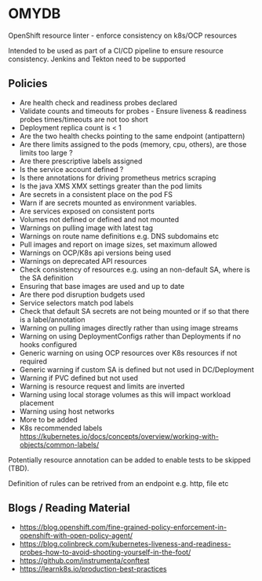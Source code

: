 # OMYDB

OpenShift resource linter - enforce consistency on k8s/OCP resources

Intended to be used as part of a CI/CD pipeline to ensure resource consistency. 
Jenkins and Tekton need to be supported

## Policies
* Are health check and readiness probes declared
* Validate counts and timeouts for probes - Ensure liveness & readiness probes times/timeouts are not too short
* Deployment replica count is < 1
* Are the two health checks pointing to the same endpoint (antipattern)
* Are there limits assigned to the pods (memory, cpu, others), are those limits too large ?
* Are there prescriptive labels assigned
* Is the service account defined ?
* Is there annotations for driving prometheus metrics scraping
* Is the java XMS XMX settings greater than the pod limits
* Are secrets in a consistent place on the pod FS
* Warn if are secrets mounted as environment variables.
* Are services exposed on consistent ports
* Volumes not defined or defined and not mounted
* Warnings on pulling image with latest tag
* Warnings on route name definitions e.g. DNS subdomains etc
* Pull images and report on image sizes, set maximum allowed
* Warnings on OCP/K8s api versions being used
* Warnings on deprecated API resources
* Check consistency of resources e.g. using an non-default SA, where is the SA definition
* Ensuring that base images are used and up to date
* Are there pod disruption budgets used
* Service selectors match pod labels
* Check that default SA secrets are not being mounted or if so that there is a label/annotation
* Warning on pulling images directly rather than using image streams
* Warning on using DeploymentConfigs rather than Deployments if no hooks configured
* Generic warning on using OCP resources over K8s resources if not required
* Generic warning if custom SA is defined but not used in DC/Deployment
* Warning if PVC defined but not used
* Warning is resource request and limits are inverted
* Warning using local storage volumes as this will impact workload placement
* Warning using host networks
* More to be added
* K8s recommended labels https://kubernetes.io/docs/concepts/overview/working-with-objects/common-labels/

Potentially resource annotation can be added to enable tests to be skipped (TBD).

Definition of rules can be retrived from an endpoint e.g. http, file etc

## Blogs / Reading Material
- https://blog.openshift.com/fine-grained-policy-enforcement-in-openshift-with-open-policy-agent/
- https://blog.colinbreck.com/kubernetes-liveness-and-readiness-probes-how-to-avoid-shooting-yourself-in-the-foot/
- https://github.com/instrumenta/conftest
- https://learnk8s.io/production-best-practices
